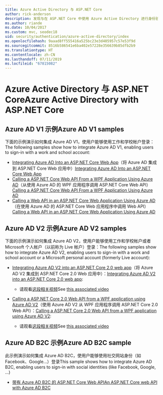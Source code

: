 ```yaml
---
title: Azure Active Directory 与 ASP.NET Core
author: rick-anderson
description: 发现与在 ASP.NET Core 中使用 Azure Active Directory 进行身份验证相关的主题。
ms.author: riande
ms.date: 10/04/2017
ms.custom: mvc, seodec18
uid: security/authentication/azure-active-directory/index
ms.openlocfilehash: 9aaad8ff555416a525bc23e3d405957c57e53f9d
ms.sourcegitcommit: 8516b586541e6ba402e57228e356639b85dfb2b9
ms.translationtype: HT
ms.contentlocale: zh-CN
ms.lasthandoff: 07/11/2019
ms.locfileid: "67815082"
---
```

# <a name="azure-active-directory-with-aspnet-core"></a><span data-ttu-id="3ceb0-103">Azure Active Directory 与 ASP.NET Core</span><span class="sxs-lookup"><span data-stu-id="3ceb0-103">Azure Active Directory with ASP.NET Core</span></span>

## <a name="azure-ad-v1-samples"></a><span data-ttu-id="3ceb0-104">Azure AD V1 示例</span><span class="sxs-lookup"><span data-stu-id="3ceb0-104">Azure AD V1 samples</span></span>

<span data-ttu-id="3ceb0-105">下面的示例演示如何集成 Azure AD V1，使用户能够使用工作和学校帐户登录：</span><span class="sxs-lookup"><span data-stu-id="3ceb0-105">The following samples show how to integrate Azure AD V1, enabling users to sign-in with a work and school account:</span></span>
* <span data-ttu-id="3ceb0-106">[Integrating Azure AD Into an ASP.NET Core Web App](https://azure.microsoft.com/documentation/samples/active-directory-dotnet-webapp-openidconnect-aspnetcore/)（将 Azure AD 集成到 ASP.NET Core Web 应用中）</span><span class="sxs-lookup"><span data-stu-id="3ceb0-106">[Integrating Azure AD Into an ASP.NET Core Web App](https://azure.microsoft.com/documentation/samples/active-directory-dotnet-webapp-openidconnect-aspnetcore/)</span></span>
* <span data-ttu-id="3ceb0-107">[Calling a ASP.NET Core Web API From a WPF Application Using Azure AD](https://azure.microsoft.com/documentation/samples/active-directory-dotnet-native-aspnetcore/)（从使用 Azure AD 的 WPF 应用程序调用 ASP.NET Core Web API）</span><span class="sxs-lookup"><span data-stu-id="3ceb0-107">[Calling a ASP.NET Core Web API From a WPF Application Using Azure AD](https://azure.microsoft.com/documentation/samples/active-directory-dotnet-native-aspnetcore/)</span></span>
* <span data-ttu-id="3ceb0-108">[Calling a Web API in an ASP.NET Core Web Application Using Azure AD](https://azure.microsoft.com/documentation/samples/active-directory-dotnet-webapp-webapi-openidconnect-aspnetcore/)（在使用 Azure AD 的 ASP.NET Core Web 应用程序中调用 Web API）</span><span class="sxs-lookup"><span data-stu-id="3ceb0-108">[Calling a Web API in an ASP.NET Core Web Application Using Azure AD](https://azure.microsoft.com/documentation/samples/active-directory-dotnet-webapp-webapi-openidconnect-aspnetcore/)</span></span>

## <a name="azure-ad-v2-samples"></a><span data-ttu-id="3ceb0-109">Azure AD V2 示例</span><span class="sxs-lookup"><span data-stu-id="3ceb0-109">Azure AD V2 samples</span></span>

<span data-ttu-id="3ceb0-110">下面的示例演示如何集成 Azure AD V2，使用户能够使用工作和学校帐户或者 Microsoft 个人帐户（以前称为 Live 帐户）登录：</span><span class="sxs-lookup"><span data-stu-id="3ceb0-110">The following samples show how to integrate Azure AD V2, enabling users to sign-in with a work and school account or a Microsoft personal account (formerly Live account):</span></span>
* <span data-ttu-id="3ceb0-111">[Integrating Azure AD V2 into an ASP.NET Core 2.0 web app](https://github.com/Azure-Samples/active-directory-aspnetcore-webapp-openidconnect-v2)（将 Azure AD V2 集成到 ASP.NET Core 2.0 Web 应用中）：</span><span class="sxs-lookup"><span data-stu-id="3ceb0-111">[Integrating Azure AD V2 into an ASP.NET Core 2.0 web app](https://github.com/Azure-Samples/active-directory-aspnetcore-webapp-openidconnect-v2):</span></span> 
  * <span data-ttu-id="3ceb0-112">请观看[这段相关视频](https://channel9.msdn.com/Events/Build/2018/THR5001)</span><span class="sxs-lookup"><span data-stu-id="3ceb0-112">See [this associated video](https://channel9.msdn.com/Events/Build/2018/THR5001)</span></span> 

* <span data-ttu-id="3ceb0-113">[Calling a ASP.NET Core 2.0 Web API from a WPF application using Azure AD V2](https://github.com/azure-samples/active-directory-dotnet-native-aspnetcore-v2)（使用 Azure AD V2 从 WPF 应用程序调用 ASP.NET Core 2.0 Web API）：</span><span class="sxs-lookup"><span data-stu-id="3ceb0-113">[Calling a ASP.NET Core 2.0 Web API from a WPF application using Azure AD V2](https://github.com/azure-samples/active-directory-dotnet-native-aspnetcore-v2):</span></span> 
  * <span data-ttu-id="3ceb0-114">请观看[这段相关视频](https://channel9.msdn.com/Events/Build/2018/THR5000)</span><span class="sxs-lookup"><span data-stu-id="3ceb0-114">See [this associated video](https://channel9.msdn.com/Events/Build/2018/THR5000)</span></span>

## <a name="azure-ad-b2c-sample"></a><span data-ttu-id="3ceb0-115">Azure AD B2C 示例</span><span class="sxs-lookup"><span data-stu-id="3ceb0-115">Azure AD B2C sample</span></span>

<span data-ttu-id="3ceb0-116">此示例演示如何集成 Azure AD B2C，使用户能够使用社交网站身份（如 Facebook、Google...）登录</span><span class="sxs-lookup"><span data-stu-id="3ceb0-116">This sample shows how to integrate Azure AD B2C, enabling users to sign-in with social identities (like Facebook, Google, ...)</span></span>
* [<span data-ttu-id="3ceb0-117">带有 Azure AD B2C 的 ASP.NET Core Web API</span><span class="sxs-lookup"><span data-stu-id="3ceb0-117">An ASP.NET Core web API with Azure AD B2C</span></span>](https://azure.microsoft.com/resources/samples/active-directory-b2c-dotnetcore-webapi/)
